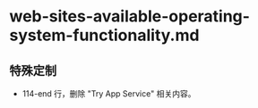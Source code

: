 # web-sites-available-operating-system-functionality.md

## 特殊定制

* 114-end 行，删除 "Try App Service" 相关内容。